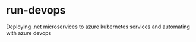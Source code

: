 # run-devops
Deploying .net microservices to azure kubernetes services and automating with azure devops

